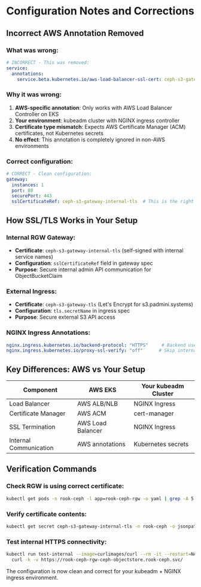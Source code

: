 # Configuration Notes and Corrections

## Incorrect AWS Annotation Removed

### What was wrong:
```yaml
# INCORRECT - This was removed:
service:
  annotations:
    service.beta.kubernetes.io/aws-load-balancer-ssl-cert: ceph-s3-gateway-internal-tls
```

### Why it was wrong:
1. **AWS-specific annotation**: Only works with AWS Load Balancer Controller on EKS
2. **Your environment**: kubeadm cluster with NGINX ingress controller
3. **Certificate type mismatch**: Expects AWS Certificate Manager (ACM) certificates, not Kubernetes secrets
4. **No effect**: This annotation is completely ignored in non-AWS environments

### Correct configuration:
```yaml
# CORRECT - Clean configuration:
gateway:
  instances: 1
  port: 80
  securePort: 443
  sslCertificateRef: ceph-s3-gateway-internal-tls  # This is the right way
```

## How SSL/TLS Works in Your Setup

### Internal RGW Gateway:
- **Certificate**: `ceph-s3-gateway-internal-tls` (self-signed with internal service names)
- **Configuration**: `sslCertificateRef` field in gateway spec
- **Purpose**: Secure internal admin API communication for ObjectBucketClaim

### External Ingress:
- **Certificate**: `ceph-s3-gateway-tls` (Let's Encrypt for s3.padmini.systems)
- **Configuration**: `tls.secretName` in ingress spec
- **Purpose**: Secure external S3 API access

### NGINX Ingress Annotations:
```yaml
nginx.ingress.kubernetes.io/backend-protocol: "HTTPS"     # Backend uses HTTPS
nginx.ingress.kubernetes.io/proxy-ssl-verify: "off"      # Skip internal cert verification
```

## Key Differences: AWS vs Your Setup

| Component | AWS EKS | Your kubeadm Cluster |
|-----------|---------|----------------------|
| Load Balancer | AWS ALB/NLB | NGINX Ingress |
| Certificate Manager | AWS ACM | cert-manager |
| SSL Termination | AWS Load Balancer | NGINX Ingress |
| Internal Communication | AWS annotations | Kubernetes secrets |

## Verification Commands

### Check RGW is using correct certificate:
```bash
kubectl get pods -n rook-ceph -l app=rook-ceph-rgw -o yaml | grep -A 5 -B 5 "ceph-s3-gateway-internal-tls"
```

### Verify certificate contents:
```bash
kubectl get secret ceph-s3-gateway-internal-tls -n rook-ceph -o jsonpath='{.data.tls\.crt}' | base64 -d | openssl x509 -text -noout | grep -A 5 "Subject Alternative Name"
```

### Test internal HTTPS connectivity:
```bash
kubectl run test-internal --image=curlimages/curl --rm -it --restart=Never -- \
  curl -k -v https://rook-ceph-rgw-ceph-objectstore.rook-ceph.svc/
```

The configuration is now clean and correct for your kubeadm + NGINX ingress environment.